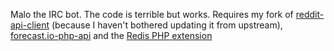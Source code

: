 Malo the IRC bot. The code is terrible but works. Requires my fork of [reddit-api-client](https://github.com/snacsnoc/reddit-api-client) (because I haven't bothered updating it from upstream), [forecast.io-php-api](https://github.com/tobias-redmann/forecast.io-php-api?source=c) and the [Redis PHP extension](https://github.com/nicolasff/phpredis)
